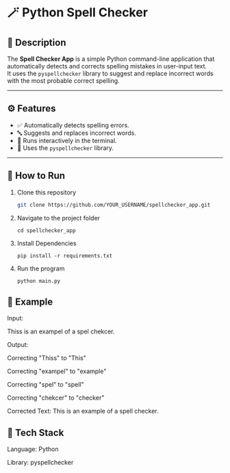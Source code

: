# 🪄 Python Spell Checker

## 📖 Description
The **Spell Checker App** is a simple Python command-line application that automatically detects and corrects spelling mistakes in user-input text.  
It uses the `pyspellchecker` library to suggest and replace incorrect words with the most probable correct spelling.

---

## ⚙️ Features
- ✅ Automatically detects spelling errors.
- 🔤 Suggests and replaces incorrect words.
- 💬 Runs interactively in the terminal.
- 🧠 Uses the `pyspellchecker` library.

---

## 🚀 How to Run

1. Clone this repository
   ```bash
   git clone https://github.com/YOUR_USERNAME/spellchecker_app.git

2. Navigate to the project folder

   `cd spellchecker_app`


3. Install Dependencies

   `pip install -r requirements.txt`
   

5. Run the program

   `python main.py`

## 🧮 Example

Input:

Thiss is an exampel of a spel chekcer.

Output:

Correcting "Thiss" to "This"

Correcting "exampel" to "example"

Correcting "spel" to "spell"

Correcting "chekcer" to "checker"

Corrected Text: This is an example of a spell checker.


## 🧰 Tech Stack

Language: Python

Library: pyspellchecker
 
